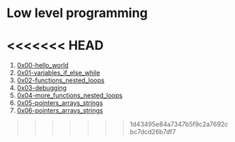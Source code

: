 # Low level programming
<<<<<<< HEAD
=======
1. [0x00-hello_world](https://github.com/od-code/alx-low_level_programming/tree/master/0x00-hello_world)
2. [0x01-variables_if_else_while](https://github.com/od-code/alx-low_level_programming/tree/master/0x01-variables_if_else_while)
3. [0x02-functions_nested_loops](https://github.com/od-code/alx-low_level_programming/tree/master/0x02-functions_nested_loops)
4. [0x03-debugging](https://github.com/od-code/alx-low_level_programming/tree/master/0x03-debugging)
5. [0x04-more_functions_nested_loops](https://github.com/od-code/alx-low_level_programming/tree/master/0x04-more_functions_nested_loops)
6. [0x05-pointers_arrays_strings](https://github.com/od-code/alx-low_level_programming/tree/master/0x05-pointers_arrays_strings)
7. [0x06-pointers_arrays_strings](https://github.com/od-code/alx-low_level_programming/tree/master/0x06-pointers_arrays_strings)
>>>>>>> 1d43495e84a7347b5f9c2a7692cbc7dcd26b7df7

